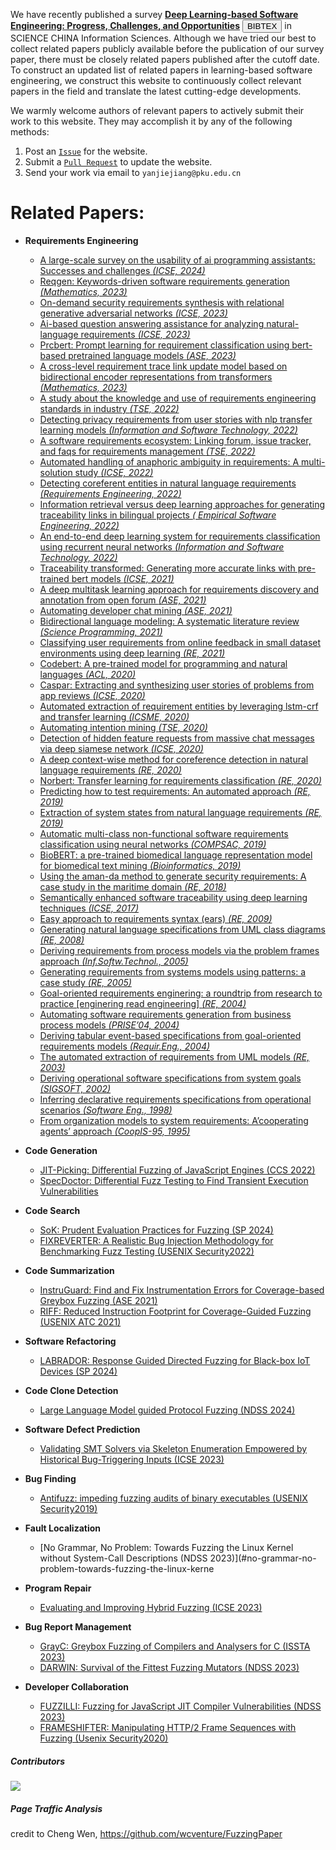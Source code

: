 
We have recently published a survey **[Deep Learning-based Software Engineering: Progress, Challenges, and Opportunities](https://www.sciengine.com/SCIS/doi/10.1007/s11432-023-4127-5)** <button onclick="document.getElementById('hidden-text').style.display='block'">
BIBTEX</button> in SCIENCE CHINA Information Sciences. Although we have tried our best to collect related papers publicly available before the publication of our survey paper, there must be closely related papers published after the cutoff date. To construct an updated list of related papers in learning-based software engineering, we construct this website to continuously collect relevant papers in the field and translate the latest cutting-edge developments. 

<div id="hidden-text" style="display:none;">
@article{:/publisher/Science China Press/journal/SCIENCE CHINA Information Sciences///10.1007/s11432-023-4127-5,
  author = "Xiangping CHEN,Xing HU,Yuan HUANG,He JIANG,Weixing JI,Yanjie JIANG,Yanyan JIANG,Bo LIU,Hui LIU,Xiaochen LI,Xiaoli LIAN,Guozhu MENG,Xin PENG0,Hailong SUN,Lin SHI,Bo WANG,Chong WANG0,Jiayi WANG,Tiantian WANG,Jifeng XUAN,Xin XIA,Yibiao YANG,Yixin YANG,Li ZHANG,Yuming ZHOU,Lu ZHANG",
  title = "Deep Learning-based Software Engineering: Progress, Challenges, and Opportunities∗",
  journal = "SCIENCE CHINA Information Sciences",
 pages = "-",
  url = "http://www.sciengine.com/publisher/Science China Press/journal/SCIENCE CHINA Information Sciences///10.1007/s11432-023-4127-5,
  doi = "https://doi.org/10.1007/s11432-023-4127-5"}
</div> 

We warmly welcome authors of relevant papers to actively submit their work to this website. They may accomplish it by any of the following methods:
1. Post an [`Issue`](https://github.com/jiangyanjie/DeepLearningBasedSoftwareEngineeringPaper/issues) for the website.
2. Submit a [`Pull Request`](https://github.com/jiangyanjie/DeepLearningBasedSoftwareEngineeringPaper/pulls) to update the website.
3. Send your work via email to `yanjiejiang@pku.edu.cn`

# Related Papers:

- **Requirements Engineering**
    - [A large-scale survey on the usability of ai programming assistants: Successes and challenges *(ICSE, 2024)*](https://dl.acm.org/doi/abs/10.1145/3597503.3608128)
    - [Reqgen: Keywords-driven software requirements generation *(Mathematics, 2023)*](https://www.mdpi.com/2227-7390/11/2/332)
    - [On-demand security requirements synthesis with relational generative adversarial networks *(ICSE, 2023)*](https://ieeexplore.ieee.org/abstract/document/10172729/)
    - [Ai-based question answering assistance for analyzing natural-language requirements *(ICSE, 2023)*](https://ieeexplore.ieee.org/abstract/document/10172663/)
    - [Prcbert: Prompt learning for requirement classification using bert-based pretrained language models *(ASE, 2023)*](https://dl.acm.org/doi/abs/10.1145/3551349.3560417)
    - [A cross-level requirement trace link update model based on bidirectional encoder representations from transformers *(Mathematics, 2023)*](https://www.mdpi.com/2227-7390/11/3/623)
    - [A study about the knowledge and use of requirements engineering standards in industry *(TSE, 2022)*](https://ieeexplore.ieee.org/abstract/document/9449943/)
    - [Detecting privacy requirements from user stories with nlp transfer learning models *(Information and Software Technology, 2022)*](https://www.sciencedirect.com/science/article/pii/S0950584922000246)
    - [A software requirements ecosystem: Linking forum, issue tracker, and faqs for requirements management *(TSE, 2022)*](https://ieeexplore.ieee.org/abstract/document/9940985)
    - [Automated handling of anaphoric ambiguity in requirements: A multi-solution study *(ICSE, 2022)*](https://dl.acm.org/doi/abs/10.1145/3510003.3510157)
    - [Detecting coreferent entities in natural language requirements *(Requirements Engineering, 2022)*](https://link.springer.com/article/10.1007/s00766-022-00374-8)
    - [Information retrieval versus deep learning approaches for generating traceability links in bilingual projects *( Empirical Software Engineering, 2022)*](https://link.springer.com/article/10.1007/s10664-021-10050-0)
    - [An end-to-end deep learning system for requirements classification using recurrent neural networks *(Information and Software Technology, 2022)*](https://www.sciencedirect.com/science/article/pii/S0950584922000428)
    - [Traceability transformed: Generating more accurate links with pre-trained bert models *(ICSE, 2021)*](https://ieeexplore.ieee.org/abstract/document/9402118/)
    - [A deep multitask learning approach for requirements discovery and annotation from open forum *(ASE, 2021)*](https://dl.acm.org/doi/abs/10.1145/3324884.3416627)
    - [Automating developer chat mining *(ASE, 2021)*](https://ieeexplore.ieee.org/abstract/document/9678923)
    - [Bidirectional language modeling: A systematic literature review *(Science Programming, 2021)*](https://onlinelibrary.wiley.com/doi/abs/10.1155/2021/6641832)
    - [Classifying user requirements from online feedback in small dataset environments using deep learning *(RE, 2021)*](https://ieeexplore.ieee.org/abstract/document/9604705)
    - [Codebert: A pre-trained model for programming and natural languages *(ACL, 2020)*](https://arxiv.org/abs/2002.08155)
    - [Caspar: Extracting and synthesizing user stories of problems from app reviews *(ICSE, 2020)*](https://dl.acm.org/doi/abs/10.1145/3377811.3380924)
    - [Automated extraction of requirement entities by leveraging lstm-crf and transfer learning *(ICSME, 2020)*](https://ieeexplore.ieee.org/abstract/document/9240689/)
    - [Automating intention mining *(TSE, 2020)*](https://ieeexplore.ieee.org/abstract/document/8493285)
    - [Detection of hidden feature requests from massive chat messages via deep siamese network *(ICSE, 2020)*](https://dl.acm.org/doi/abs/10.1145/3377811.3380356)
    - [A deep context-wise method for coreference detection in natural language requirements *(RE, 2020)*](https://ieeexplore.ieee.org/abstract/document/9218208/)
    - [Norbert: Transfer learning for requirements classification *(RE, 2020)*](https://ieeexplore.ieee.org/abstract/document/9218141/)
    - [Predicting how to test requirements: An automated approach *(RE, 2019)*](https://ieeexplore.ieee.org/abstract/document/8920404/)
    - [Extraction of system states from natural language requirements *(RE, 2019)*](https://ieeexplore.ieee.org/abstract/document/8920516)
    - [Automatic multi-class non-functional software requirements classification using neural networks *(COMPSAC, 2019)*](https://ieeexplore.ieee.org/abstract/document/8754214/)
    - [BioBERT: a pre-trained biomedical language representation model for biomedical text mining *(Bioinformatics, 2019)*](https://academic.oup.com/bioinformatics/article-abstract/36/4/1234/5566506)
    - [Using the aman-da method to generate security requirements: A case study in the maritime domain *(RE, 2018)*](https://link.springer.com/article/10.1007/s00766-017-0279-5)
    - [Semantically enhanced software traceability using deep learning techniques *(ICSE, 2017)*](https://ieeexplore.ieee.org/abstract/document/7985645/)
    - [Easy approach to requirements syntax (ears) *(RE, 2009)*](https://ieeexplore.ieee.org/abstract/document/5328509/)
    - [Generating natural language specifications from UML class diagrams *(RE, 2008)*](https://link.springer.com/article/10.1007/s00766-007-0054-0)
    - [Deriving requirements from process models via the problem frames approach *(Inf.Softw.Technol., 2005)*](https://www.sciencedirect.com/science/article/pii/S0950584904001314)
    - [Generating requirements from systems models using patterns: a case study *(RE, 2005)*](https://link.springer.com/article/10.1007/s00766-005-0010-9)
    - [Goal-oriented requirements enginering: a roundtrip from research to practice [enginering read engineering] *(RE, 2004)*](https://ieeexplore.ieee.org/abstract/document/1335648/)
    - [Automating software requirements generation from business process models *(PRISE’04, 2004)*](https://www.researchgate.net/profile/Oktay-Turetken/publication/255566398_Automating_Software_Requirements_Generation_from_Business_Process_Models/links/5569aa4f08aefcb861d5eff6/Automating-Software-Requirements-Generation-from-Business-Process-Models.pdf)
    - [Deriving tabular event-based specifications from goal-oriented requirements models *(Requir.Eng., 2004)*](https://link.springer.com/article/10.1007/s00766-004-0189-1)
    - [The automated extraction of requirements from UML models *(RE, 2003)*](https://citeseerx.ist.psu.edu/document?repid=rep1&type=pdf&doi=556372fee1ae064127faf2558dc4c9784f2ac794)
    - [Deriving operational software specifications from system goals *(SIGSOFT, 2002)*](https://dl.acm.org/doi/abs/10.1145/605466.605485)
    - [Inferring declarative requirements specifications from operational scenarios *(Software Eng., 1998)*](https://ieeexplore.ieee.org/abstract/document/738341/)
    - [From organization models to system requirements: A’cooperating agents’ approach *(CoopIS-95, 1995)*](https://www.cs.toronto.edu/pub/eric/eric/CoopIS95.pdf)


- **Code Generation**
    - [JIT-Picking: Differential Fuzzing of JavaScript Engines (CCS 2022)](#jit-picking-differential-fuzzing-of-javascript-engines-ccs-2022)
    - [SpecDoctor: Differential Fuzz Testing to Find Transient Execution Vulnerabilities](#specdoctor-differential-fuzz-testing-to-find-transient-execution-vulnerabilities)
- **Code Search**
    - [SoK: Prudent Evaluation Practices for Fuzzing (SP 2024)](https://www.computer.org/csdl/proceedings-article/sp/2024/313000a137/1Ub23V26Svm)
    - [FIXREVERTER: A Realistic Bug Injection Methodology for Benchmarking Fuzz Testing (USENIX Security2022)](#fixreverter-a-realistic-bug-injection-methodology-for-benchmarking-fuzz-testing-usenix-security2022)
- **Code Summarization**
    - [InstruGuard: Find and Fix Instrumentation Errors for Coverage-based Greybox Fuzzing (ASE 2021)](#instruguard-find-and-fix-instrumentation-errors-for-coverage-based-greybox-fuzzing-ase-2021)
    - [RIFF: Reduced Instruction Footprint for Coverage-Guided Fuzzing (USENIX ATC 2021)](#riff-reduced-instruction-footprint-for-coverage-guided-fuzzing-usenix-atc-2021)
- **Software Refactoring**
    - [LABRADOR: Response Guided Directed Fuzzing for Black-box IoT Devices (SP 2024)](https://www.computer.org/csdl/proceedings-article/sp/2024/313000a127/1Ub23HQTJ1C)
- **Code Clone Detection**
    - [Large Language Model guided Protocol Fuzzing (NDSS 2024)](#large-language-model-guided-protocol-fuzzing-ndss-2024)
- **Software Defect Prediction**
    - [Validating SMT Solvers via Skeleton Enumeration Empowered by Historical Bug-Triggering Inputs (ICSE 2023)](#validating-smt-solvers-via-skeleton-enumeration-empowered-by-historical-bug-triggering-inputs-icse-2023)
- **Bug Finding**
    - [Antifuzz: impeding fuzzing audits of binary executables (USENIX Security2019)](#antifuzz-impeding-fuzzing-audits-of-binary-executables-usenix-security2019)
- **Fault Localization**
    - [No Grammar, No Problem: Towards Fuzzing the Linux Kernel without System-Call Descriptions (NDSS 2023)](#no-grammar-no-problem-towards-fuzzing-the-linux-kerne
- **Program Repair**
    - [Evaluating and Improving Hybrid Fuzzing (ICSE 2023)](#evaluating-and-improving-hybrid-fuzzing-icse-2023)
- **Bug Report Management**
    - [GrayC: Greybox Fuzzing of Compilers and Analysers for C (ISSTA 2023)](#grayc-greybox-fuzzing-of-compilers-and-analysers-for-c-issta-2023)
    - [DARWIN: Survival of the Fittest Fuzzing Mutators (NDSS 2023)](#darwin-survival-of-the-fittest-fuzzing-mutators-ndss-2023)
- **Developer Collaboration**
    - [FUZZILLI: Fuzzing for JavaScript JIT Compiler Vulnerabilities (NDSS 2023)](#fuzzilli-fuzzing-for-javascript-jit-compiler-vulnerabilities-ndss-2023)
    - [FRAMESHIFTER: Manipulating HTTP/2 Frame Sequences with Fuzzing (Usenix Security2020)](#frameshifter-manipulating-http2-frame-sequences-with-fuzzing-usenix-security2020)


##### Contributors

<a href="https://github.com/jiangyanjie/Deep-Learning-Based-Software-Engineering/graphs/contributors">
  <img src="https://contrib.rocks/image?repo=jiangyanjie/Deep-Learning-Based-Software-Engineering" />
</a>

##### Page Traffic Analysis

<script type="text/javascript" id="clustrmaps" src="//clustrmaps.com/map_v2.js?d=2d7u2ZCPpVQzQCoG1ZldNQ5G4vtpNX6j3I1FR6dwzEk&cl=ffffff&w=a"></script>

credit to Cheng Wen, https://github.com/wcventure/FuzzingPaper


